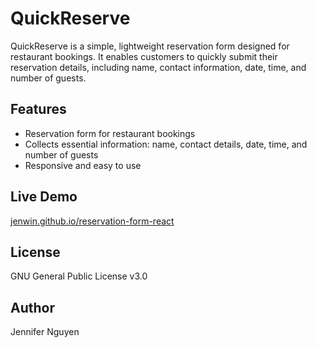 # QuickReserve
QuickReserve is a simple, lightweight reservation form designed for restaurant bookings. It enables customers to quickly submit their reservation details, including name, contact information, date, time, and number of guests.

## Features
- Reservation form for restaurant bookings
- Collects essential information: name, contact details, date, time, and number of guests
- Responsive and easy to use

## Live Demo
[jenwin.github.io/reservation-form-react](https://jenwin.github.io/reservation-form-react/)

## License
GNU General Public License v3.0

## Author
Jennifer Nguyen